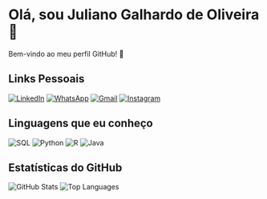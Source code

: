 # Olá, sou Juliano Galhardo de Oliveira 👋

Bem-vindo ao meu perfil GitHub! 🎉

## Links Pessoais
[![LinkedIn](https://img.shields.io/badge/LinkedIn-0077B5?style=for-the-badge&logo=linkedin&logoColor=white)](https://www.linkedin.com/in/juliano-galhardo-de-oliveira-5b05a035a/)
[![WhatsApp](https://img.shields.io/badge/WhatsApp-25D366?style=for-the-badge&logo=whatsapp&logoColor=white)](https://wa.me/5511994161012)
[![Gmail](https://img.shields.io/badge/Gmail-D14836?style=for-the-badge&logo=gmail&logoColor=white)](mailto:jgalhardodev@gmail.com)
[![Instagram](https://img.shields.io/badge/Instagram-E4405F?style=for-the-badge&logo=instagram&logoColor=white)](https://www.instagram.com/jgalhardo9/)

## Linguagens que eu conheço
![SQL](https://img.shields.io/badge/SQL-4479A1?style=for-the-badge&logo=sqlite&logoColor=white)
![Python](https://img.shields.io/badge/Python-3776AB?style=for-the-badge&logo=python&logoColor=white)
![R](https://img.shields.io/badge/R-276DC3?style=for-the-badge&logo=r&logoColor=white)
![Java](https://img.shields.io/badge/Java-007396?style=for-the-badge&logo=java&logoColor=white)

## Estatísticas do GitHub
![GitHub Stats](https://github-readme-stats.vercel.app/api?username=JulianoGalhardo9&show_icons=true&theme=dark&include_all_commits=true&count_private=true)
![Top Languages](https://github-readme-stats.vercel.app/api/top-langs/?username=JulianoGalhardo9&layout=compact&langs_count=16&theme=dracula)
